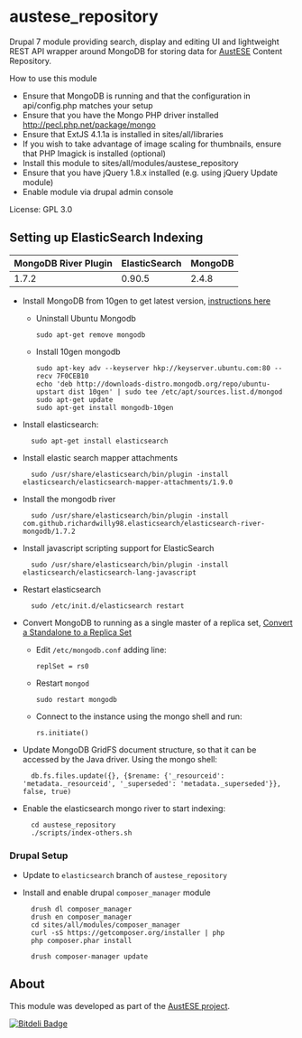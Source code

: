 # austese_repository

Drupal 7 module providing search, display and editing UI and lightweight REST API wrapper around MongoDB for storing data for [AustESE](http://itee.uq.edu.au/~eresearch/projects/austese/) Content Repository.

How to use this module
* Ensure that MongoDB is running and that the configuration in api/config.php matches your setup
* Ensure that you have the Mongo PHP driver installed http://pecl.php.net/package/mongo
* Ensure that ExtJS 4.1.1a is installed in sites/all/libraries
* If you wish to take advantage of image scaling for thumbnails, ensure that PHP Imagick is installed (optional)
* Install this module to sites/all/modules/austese_repository
* Ensure that you have jQuery 1.8.x installed (e.g. using jQuery Update module)
* Enable module via drupal admin console

License: GPL 3.0


## Setting up ElasticSearch Indexing

| MongoDB River Plugin     | ElasticSearch    | MongoDB |
|--------------------------|------------------|---------|
| 1.7.2                    | 0.90.5           | 2.4.8   |

* Install MongoDB from 10gen to get latest version, [instructions here][0]
  * Uninstall Ubuntu Mongodb

        sudo apt-get remove mongodb

  * Install 10gen mongodb

        sudo apt-key adv --keyserver hkp://keyserver.ubuntu.com:80 --recv 7F0CEB10
        echo 'deb http://downloads-distro.mongodb.org/repo/ubuntu-upstart dist 10gen' | sudo tee /etc/apt/sources.list.d/mongod
        sudo apt-get update
        sudo apt-get install mongodb-10gen

* Install elasticsearch:

        sudo apt-get install elasticsearch

* Install elastic search mapper attachments

        sudo /usr/share/elasticsearch/bin/plugin -install elasticsearch/elasticsearch-mapper-attachments/1.9.0

* Install the mongodb river

        sudo /usr/share/elasticsearch/bin/plugin -install com.github.richardwilly98.elasticsearch/elasticsearch-river-mongodb/1.7.2 

* Install javascript scripting support for ElasticSearch

        sudo /usr/share/elasticsearch/bin/plugin -install elasticsearch/elasticsearch-lang-javascript

* Restart elasticsearch

        sudo /etc/init.d/elasticsearch restart

* Convert MongoDB to running as a single master of a replica set, [Convert a Standalone to a Replica Set][1]
  * Edit `/etc/mongodb.conf` adding line:

        replSet = rs0

  * Restart `mongod`

        sudo restart mongodb

  * Connect to the instance using the mongo shell and run:

        rs.initiate()


* Update MongoDB GridFS document structure, so that it can be accessed by the Java driver. Using the mongo shell:

        db.fs.files.update({}, {$rename: {'_resourceid': 'metadata._resourceid', '_superseded': 'metadata._superseded'}}, false, true) 


* Enable the elasticsearch mongo river to start indexing:

        cd austese_repository
        ./scripts/index-others.sh


### Drupal Setup

* Update to `elasticsearch` branch of `austese_repository`
* Install and enable drupal `composer_manager` module

        drush dl composer_manager
        drush en composer_manager
        cd sites/all/modules/composer_manager
        curl -sS https://getcomposer.org/installer | php 
        php composer.phar install

        drush composer-manager update

[0]: http://docs.mongodb.org/manual/tutorial/install-mongodb-on-ubuntu/
[1]: http://docs.mongodb.org/manual/tutorial/convert-standalone-to-replica-set/

## About

This module was developed as part of the [AustESE project](http://itee.uq.edu.au/~eresearch/projects/austese).


[![Bitdeli Badge](https://d2weczhvl823v0.cloudfront.net/uq-eresearch/austese_repository/trend.png)](https://bitdeli.com/free "Bitdeli Badge")

